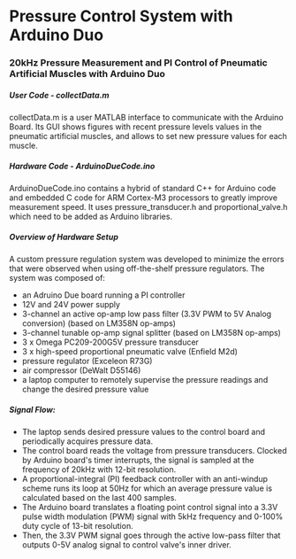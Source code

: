 # Pressure Control System with Arduino Duo

### 20kHz Pressure Measurement and PI Control of Pneumatic Artificial Muscles with Arduino Duo

##### User Code - collectData.m 
collectData.m is a user MATLAB interface to communicate with the Arduino Board. Its GUI shows figures with recent pressure levels values in the pneumatic artificial muscles, and allows to set new pressure values for each muscle.
##### Hardware Code - ArduinoDueCode.ino
ArduinoDueCode.ino contains a hybrid of standard C++ for Arduino code and embedded C code for ARM Cortex-M3 processors to greatly improve measurement speed. It uses pressure_transducer.h and proportional_valve.h which need to be added as Arduino libraries.

##### Overview of Hardware Setup
A custom pressure regulation system was developed to minimize the errors that were observed when using off-the-shelf pressure regulators. The system was composed of:
* an Adruino Due board running a PI controller
* 12V and 24V power supply
* 3-channel an active op-amp low pass filter (3.3V PWM to 5V Analog conversion) (based on LM358N op-amps)
* 3-channel tunable op-amp signal splitter (based on LM358N op-amps)
* 3 x Omega PC209-200G5V pressure transducer
* 3 x high-speed proportional pneumatic valve (Enfield M2d)
* pressure regulator (Exceleon R73G)
* air compressor (DeWalt D55146)
* a laptop computer to remotely supervise the pressure readings and change the desired pressure value

##### Signal Flow:
* The laptop sends desired pressure values to the control board and periodically acquires pressure data. 
* The control board reads the voltage from pressure transducers. Clocked by Arduino board's timer interrupts, the signal is sampled at the frequency of 20kHz with 12-bit resolution. 
* A proportional-integral (PI) feedback controller with an anti-windup scheme runs its loop at 50Hz for which an average pressure value is calculated based on the last 400 samples.
* The Arduino board translates a floating point control signal into a 3.3V pulse width modulation (PWM) signal with 5kHz frequency and 0-100% duty cycle of 13-bit resolution. 
* Then, the 3.3V PWM signal goes through the active low-pass filter that outputs 0-5V analog signal to control valve's inner driver.

